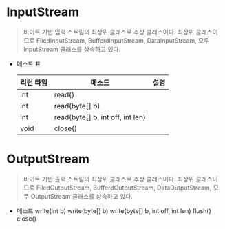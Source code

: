 # InputStream
> 바이트 기반 입력 스트림의 최상위 클래스로 추상 클래스이다. 최상위 클래스이므로 
> FiledInputStream, BufferdInputStream, DataInputStream, 모두 InputStream 클래스를 상속하고 있다.
 
- 메소드 표

  |리턴 타입 | 메소드 | 설명 |
  |-------- | -------|----- |
  |int      |read()	 |			|
  |int 			|read(byte[] b)|		|
  |int 			|read(byte[] b, int off, int len)|	|
  |void			|close()|			|
  


# OutputStream
> 바이트 기반 출력 스트림의 최상위 클래스로 추상 클래스이다. 최상위 클래스이므로 
> FiledOutputStream, BufferdOutputStream, DataOutputStream, 모두 OutputStream 클래스를 상속하고 있다.
 
- 메소드
  write(int b)
  write(byte[] b)
  write(byte[] b, int off, int len)
  flush()
  close()
  
